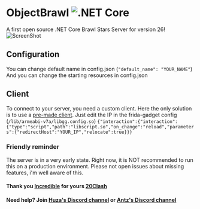 # ObjectBrawl ![.NET Core](https://github.com/VitalikObject/BrawlStars-Server/workflows/.NET%20Core/badge.svg?branch=master)
A first open source .NET Core Brawl Stars Server for version 26!
![ScreenShot](https://cdn.discordapp.com/attachments/728556050285985823/734808267712364687/Screenshot_20200720-192532_BS_v26.jpg) 

## Configuration
You can change default name in config.json
(```"default_name": "YOUR_NAME"```)
And you can change the starting resources in config.json

## Client
To connect to your server, you need a custom client. Here the only solution is to use a [pre-made client](https://drive.google.com/file/d/13CevFvqsLW2xzjEEOWGSh__1xRSXJmFh/view?usp=sharing).
Just edit the IP in the frida-gadget config (```/lib/armeabi-v7a/libgg.config.so```)
```{"interaction":{"interaction":{"type":"script","path":"libscript.so","on_change":"reload","parameters":{"redirectHost":"YOUR_IP","relocate":true}}}```

### Friendly reminder
The server is in a very early state. Right now, it is NOT recommended to run this on a production environment. Please not open issues about missing features, i'm well aware of this. 

#### Thank you [Incredible](http://github.com/Incr3dible/) for yours [20Clash](https://github.com/Incr3dible/20Clash)

#### Need help? Join [Huza's Discord channel](https://discord.gg/VPWMxWm) or [Antz's Discord channel](https://discord.com/invite/RgYcF3b)
